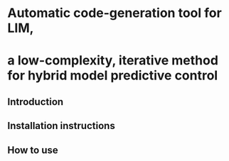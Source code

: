 # Automatic code-generation tool for LIM,
# a low-complexity, iterative method for hybrid model predictive control 
## Introduction
## Installation instructions
## How to use
